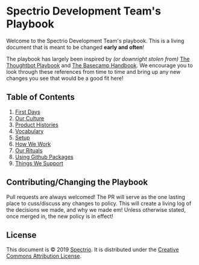 # Spectrio Development Team's Playbook

Welcome to the Spectrio Development Team's playbook. This is a living document that is meant to be changed **early and often**!

The playbook has largely been inspired by _(or downright stolen from)_ [The Thoughtbot Playbook](https://thoughtbot.com/playbook) and [The Basecamp Handbook](https://github.com/basecamp/handbook). We encourage you to look through these references from time to time and bring up any new changes you see that would be a good fit here!

## Table of Contents

1. [First Days](first-days.md)
1. [Our Culture](our-culture.md)
1. [Product Histories](product-histories.md)
1. [Vocabulary](vocabulary.md)
1. [Setup](setup.md)
1. [How We Work](how-we-work.md)
1. [Our Rituals](our-rituals.md)
1. [Using Github Packages](github-packages.md)
1. [Things We Support](things-we-support.md)

## Contributing/Changing the Playbook
Pull requests are always welcomed! The PR will serve as the one lasting place to cuss/discuss any changes to policy. This will create a living log of the decisions we made, and why we made em! Unless otherwise stated, once merged in, the new policy is in effect!

## License
This document is © 2019 [Spectrio](http://www.spectrio.com). It is distributed under the [Creative Commons Attribution License](http://creativecommons.org/licenses/by/3.0/).